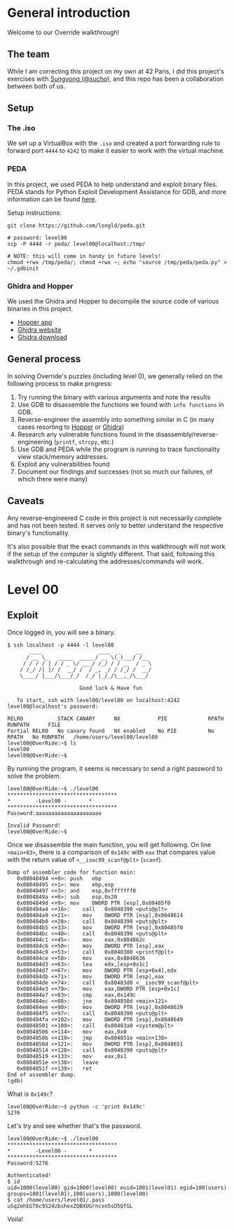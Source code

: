 # General introduction

Welcome to our Override walkthrough!

## The team

While I am correcting this project on my own at 42 Paris, I did this project's exercises with [Sungyong (@sucho)](https://profile.intra.42.fr/users/sucho), and this repo has been a collaboration between both of us.

## Setup

### The .iso

We set up a VirtualBox with the `.iso` and created a port forwarding rule to forward port `4444` to `4242` to make it easier to work with the virtual machine.

### PEDA

In this project, we used PEDA to help understand and exploit binary files. PEDA stands for Python Exploit Development Assistance for GDB, and more information can be found [here](https://github.com/longld/peda).

Setup instructions:
```
git clone https://github.com/longld/peda.git

# password: level00
scp -P 4444 -r peda/ level00@localhost:/tmp/

# NOTE: this will come in handy in future levels!
chmod +rwx /tmp/peda/; chmod +rwx ~; echo "source /tmp/peda/peda.py" > ~/.gdbinit
```

### Ghidra and Hopper

We used the Ghidra and Hopper to decompile the source code of various binaries in this project.
- [Hopper app](https://www.hopperapp.com/)
- [Ghidra website](https://ghidra-sre.org/)
- [Ghidra download](https://github.com/NationalSecurityAgency/ghidra/releases)

## General process

In solving Override's puzzles (including level 0), we generally relied on the following process to make progress:

1. Try running the binary with various arguments and note the results
2. Use GDB to disassemble the functions we found with `info functions` in GDB.
3. Reverse-engineer the assembly into something similar in C (in many cases resorting to [Hopper](https://www.hopperapp.com/) or [Ghidra](https://github.com/NationalSecurityAgency/ghidra))
4. Research any vulnerable functions found in the disassembly/reverse-engineering (`printf`, `strcpy`, etc.)
5. Use GDB and PEDA while the program is running to trace functionality view stack/memory addresses.
6. Exploit any vulnerabilities found
7. Document our findings and successes (not so much our failures, of which there were many)

## Caveats

Any reverse-engineered C code in this project is not necessarily complete and has not been tested. It serves only to better understand the respective binary's functionality.

It's also possible that the exact commands in this walkthrough will not work if the setup of the computer is slightly different. That said, following this walkthrough and re-calculating the addresses/commands will work.

# Level 00

## Exploit

Once logged in, you will see a binary.

```
$ ssh localhost -p 4444 -l level00
	   ____                  ____  _     __
	  / __ \_   _____  _____/ __ \(_)___/ /__
	 / / / / | / / _ \/ ___/ /_/ / / __  / _ \
	/ /_/ /| |/ /  __/ /  / _, _/ / /_/ /  __/
	\____/ |___/\___/_/  /_/ |_/_/\__,_/\___/

                       Good luck & Have fun

   To start, ssh with level00/level00 on localhost:4242
level00@localhost's password:

RELRO           STACK CANARY      NX            PIE             RPATH      RUNPATH      FILE
Partial RELRO   No canary found   NX enabled    No PIE          No RPATH   No RUNPATH   /home/users/level00/level00
level00@OverRide:~$ ls
level00
level00@OverRide:~$
```

By running the program, it seems is necessary to send a right password to solve the problem.
```
level00@OverRide:~$ ./level00
***********************************
* 	     -Level00 -		  *
***********************************
Password:aaaaaaaaaaaaaaaaaaaaa

Invalid Password!
level00@OverRide:~$
```

Once we disassemble the main function, you will get following.
On line `<main+83>`, there is a comparison of `0x149c` with `eax` that compares value with the return value of  `<__isoc99_scanf@plt>` (`scanf`).

```
Dump of assembler code for function main:
   0x08048494 <+0>:	push   ebp
   0x08048495 <+1>:	mov    ebp,esp
   0x08048497 <+3>:	and    esp,0xfffffff0
   0x0804849a <+6>:	sub    esp,0x20
   0x0804849d <+9>:	mov    DWORD PTR [esp],0x80485f0
   0x080484a4 <+16>:	call   0x8048390 <puts@plt>
   0x080484a9 <+21>:	mov    DWORD PTR [esp],0x8048614
   0x080484b0 <+28>:	call   0x8048390 <puts@plt>
   0x080484b5 <+33>:	mov    DWORD PTR [esp],0x80485f0
   0x080484bc <+40>:	call   0x8048390 <puts@plt>
   0x080484c1 <+45>:	mov    eax,0x804862c
   0x080484c6 <+50>:	mov    DWORD PTR [esp],eax
   0x080484c9 <+53>:	call   0x8048380 <printf@plt>
   0x080484ce <+58>:	mov    eax,0x8048636
   0x080484d3 <+63>:	lea    edx,[esp+0x1c]
   0x080484d7 <+67>:	mov    DWORD PTR [esp+0x4],edx
   0x080484db <+71>:	mov    DWORD PTR [esp],eax
   0x080484de <+74>:	call   0x80483d0 <__isoc99_scanf@plt>
   0x080484e3 <+79>:	mov    eax,DWORD PTR [esp+0x1c]
   0x080484e7 <+83>:	cmp    eax,0x149c
   0x080484ec <+88>:	jne    0x804850d <main+121>
   0x080484ee <+90>:	mov    DWORD PTR [esp],0x8048639
   0x080484f5 <+97>:	call   0x8048390 <puts@plt>
   0x080484fa <+102>:	mov    DWORD PTR [esp],0x8048649
   0x08048501 <+109>:	call   0x80483a0 <system@plt>
   0x08048506 <+114>:	mov    eax,0x0
   0x0804850b <+119>:	jmp    0x804851e <main+138>
   0x0804850d <+121>:	mov    DWORD PTR [esp],0x8048651
   0x08048514 <+128>:	call   0x8048390 <puts@plt>
   0x08048519 <+133>:	mov    eax,0x1
   0x0804851e <+138>:	leave
   0x0804851f <+139>:	ret
End of assembler dump.
(gdb)
```

What is `0x149c`?

```
level00@OverRide:~$ python -c 'print 0x149c'
5276
```

Let's try and see whether that's the password.

```
level00@OverRide:~$ ./level00
***********************************
* 	     -Level00 -		  *
***********************************
Password:5276

Authenticated!
$ id
uid=1000(level00) gid=1000(level00) euid=1001(level01) egid=100(users) groups=1001(level01),100(users),1000(level00)
$ cat /home/users/level01/.pass
uSq2ehEGT6c9S24zbshexZQBXUGrncxn5sD5QfGL
```

Voila!
